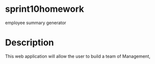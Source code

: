 # sprint10homework

employee summary generator

# Description

This web application will allow the user to build a team of Management,
